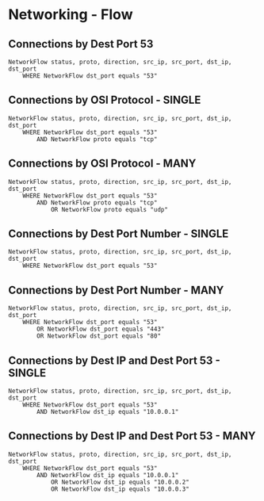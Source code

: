 # Networking - Flow

## **Connections by Dest Port 53**

```
NetworkFlow status, proto, direction, src_ip, src_port, dst_ip, dst_port
    WHERE NetworkFlow dst_port equals "53"
```


## **Connections by OSI Protocol - SINGLE**

```
NetworkFlow status, proto, direction, src_ip, src_port, dst_ip, dst_port
    WHERE NetworkFlow dst_port equals "53"
        AND NetworkFlow proto equals "tcp"
```

## **Connections by OSI Protocol - MANY**

```
NetworkFlow status, proto, direction, src_ip, src_port, dst_ip, dst_port
    WHERE NetworkFlow dst_port equals "53"
        AND NetworkFlow proto equals "tcp"
            OR NetworkFlow proto equals "udp"
```


## **Connections by Dest Port Number - SINGLE**

```
NetworkFlow status, proto, direction, src_ip, src_port, dst_ip, dst_port
    WHERE NetworkFlow dst_port equals "53"
```

## **Connections by Dest Port Number - MANY**

```
NetworkFlow status, proto, direction, src_ip, src_port, dst_ip, dst_port
    WHERE NetworkFlow dst_port equals "53"
        OR NetworkFlow dst_port equals "443"
        OR NetworkFlow dst_port equals "80"
```


## **Connections by Dest IP and Dest Port 53 - SINGLE**

```
NetworkFlow status, proto, direction, src_ip, src_port, dst_ip, dst_port
    WHERE NetworkFlow dst_port equals "53"
        AND NetworkFlow dst_ip equals "10.0.0.1"
```

## **Connections by Dest IP and Dest Port 53 - MANY**

```
NetworkFlow status, proto, direction, src_ip, src_port, dst_ip, dst_port
    WHERE NetworkFlow dst_port equals "53"
        AND NetworkFlow dst_ip equals "10.0.0.1"
            OR NetworkFlow dst_ip equals "10.0.0.2"
            OR NetworkFlow dst_ip equals "10.0.0.3"
```
